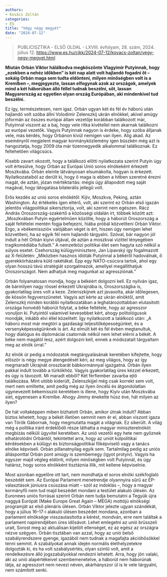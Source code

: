 ```yaml
---
authors:
- Kovács Zoltán
categories:
- ÉS
title: "Végy négy megyét"
date: "2024-07-12"
---
```


> PUBLICISZTIKA - ELSŐ OLDAL - LXVIII. évfolyam, 28. szám, 2024. július 12.
> https://www.es.hu/cikk/2024-07-12/kovacs-zoltan/vegy-negy-megyet.html


**Miután Orbán Viktor hálálkodva megköszönte Vlagyimir Putyinnak, hogy „ezekben a nehéz időkben” is két nap alatt volt hajlandó fogadni őt – sokáig Orbán maga sem tudta eldönteni, milyen minőségben  volt is a Kremlben –, megjegyezte, lassan elfogynak azok az országok, amelyek mind a két háborúban álló féllel tudnak beszélni, sőt, lassan Magyarország az egyetlen olyan ország Európában, aki mindenkivel tud beszélni.**
 

Ez így, természetesen, nem igaz. Orbán ugyan két és fél év háború után hajlandó volt szóba állni Volodimir Zelenszkij ukrán elnökkel, akivel amúgy jóformán az összes európai állam vezetője korábban találkozott már, Putyinnal viszont az a baj, hogy vele ritka kivétellel nem akarnak találkozni az európai vezetők. Vagyis Putyinnak nagyon is érdeke, hogy szóba álljanak vele, más kérdés, hogy Orbánon kívül nemigen van ilyen. Alig akad. Az eseményről megjelent magyar kormányközlemény igen büszkén még azt is hangoztatja, hogy 2009 óta már tizennegyedik alkalommal találkoznak. Ez feltehetően világcsúcs.

Kisebb zavart okozott, hogy a találkozó előtti nyilatkozata szerint Putyin úgy volt értesülve, hogy Orbán az Európai Unió soros elnökeként érkezett Moszkvába. Orbán eleinte látványosan elsumákolta, hogyan is érkezett. Nyilatkozataiból az derült ki, hogy ő maga is ebben a hitben szeretné érezni magát, de aztán, józan mértéktartás: mégis úgy állapodott meg saját magával, hogy látogatása bilaterális jellegű volt.

Erős kezdés az unió soros elnökétől: Kijiv, Moszkva, Peking, aztán Washington. Az értékelés igen eltérő, volt, aki szerint ez Orbán első igazán jelentős világpolitikai sikersztorija, volt, aki szerint nem egészen. Rácz András Oroszország-szakértő a közösségi oldalán írt, többek között azt: „Moszkvában Putyin egyértelműen közölte, hogy a háborút Oroszország a saját feltételei mentén fogja befejezni, hiába próbál közvetíteni Orbán Viktor. Ergo, a »békemisszió« valójában véget is ért, hiszen úgy nemigen lehet közvetíteni, ha az egyik fél nem hajlandó tárgyalni. Szóval, bár nagyon jól indult a hét Orbán kiyivi útjával, de aztán a moszkvai vizittel lényegében tragikomédiába fulladt.” A nemzetközi politikai élet sem hagyta szó nélkül a súlyos esetet. Csehország külügyminisztere, Jan Lipavský így fogalmazott az X-felületén: „Miközben hasznos idióták Putyinnal a békéről hadoválnak, ő gyerekkórházakra küld rakétákat. Épp egy NATO-csúcsra tartok, ahol egy olyan hosszú távú stratégiát szorgalmazok, amellyel megállíthatjuk Oroszországot. Nem adhatjuk meg magunkat az agressziónak.”

Orbán folyamatosan mondja, hogy a békéért dolgozni kell. Ez nyilván igaz, de bármilyen nagy rössel érkezett Ukrajnába is, Oroszországba is, gyakorlatilag üres volt a keze. Zelenszkijnek azt javasolta, akár időlegesen, de kössön fegyverszünetet. Vagyis azt kérte az ukrán elnöktől, amit Zelenszkij minden korábbi nyilatkozatában a leghatározottabban elutasított: országa honvédő háborút folytat, a béke feltétele, hogy az agresszor vonuljon ki. Putyintól valamivel kevesebbet kért, ahogy politológusok mondják, inkább elvi éllel közelített. Így nyilatkozott a találkozó után: „A háború most már megtöri a gazdasági teljesítőképességünket, és a versenyképességünknek is árt. Az elmúlt két és fél évben megtanultuk, hogy dialógus és diplomáciai csatornák nélkül nem lehet elérni a békét. A béke nem magától lesz, azért dolgozni kell, ennek a módozatait tárgyaltam meg az elnök úrral.”

Az elnök úr pedig a módozatok megtárgyalásának keretében kifejtette, hogy először is négy megye átengedését kéri, az meg világos, hogy az így megmaradt Ukrajnát oroszbarát bábkormánnyal igazgatná. Orbán ilyen pakkal indult tovább a türkökhöz. Vagyis gyakorlatilag üres kézzel érkezett, és úgy is távozott. Mi maradt ebből? Két férfiember zavarba ejtő találkozása. Mint utóbb kiderült, Zelenszkijjel még csak korrekt sem volt, mert nem említette, amit pedig még az ilyen öncélú és átgondolatlan úgynevezett békemisszió keretében is illene, hogy Kiyiv után Moszkvába siet, egyenesen a Kremlbe. Ahogy Jimmy énekelte húsz éve, hát milyen az ilyen?

De hát voltaképpen miben bízhatott Orbán, amikor útnak indult? Abban biztos lehetett, hogy a békét illetően semmit nem ér el, abban viszont igaza van Török Gábornak, hogy megmutatta magát a világnak. Ez sikerült. A világ még a politika iránt érdeklődő része láthatta a magyar miniszterelnököt megbízás nélküli ügyvitel keretében. Az unió vezetői egy hete nem győznek elhatárolódni Orbántól, tekintettel arra, hogy az uniót külpolitikai kérdésekben a külügyi és biztonságpolitikai főképviselő vagy a tanács elnöke képviseli. Orbán pillanatnyilag egyik sem. Tartalmilag pedig az uniós állásponttal Orbán pont amúgy is szembemegy (igyot protyiv). Vagyis ha egyszer majd végleg eldönti, milyen minőségben volt Putyinnál, és úgy határoz, hogy soros elnökként tisztáznia illik, mit kellene képviselnie.

Most azonban egyelőre ott tart, nem mondhatja el soros elnöki székfoglaló beszédét sem. Az Európai Parlament menetrendje olyannyira sűrű az EP-választások júniusra csúszása miatt – szól az indoklás –, hogy a magyar kormányfő nem tud majd beszédet mondani a testület alakuló ülésén. Az Euronews uniós forrásai szerint Orbán nem tudja bemutatni a Tegyük újra naggyá Európát (Make Europe Great Again – MEGA) mottójú elnökségi programját az első plenáris ülésen. Orbán Viktor jelezte ugyan szándékát, hogy a július 16–17-i alakuló ülésen beszédet mondana, azonban a parlament elnöksége visszautasította a kérést, mondván, erre nem találtak a parlament napirendjében üres idősávot. Lehet emlegetni az unió brüsszeli urait, Sorost meg az aktuálisan kijelölt ellenséget, ez az egész az országra nézve szégyen. Orbán tisztában van azzal, hogy az unió belső szabályrendszere gyenge, igazából nem tudnak a magafajta akcióhősökkel tenni semmit. A szabályokat annak idején normális élethelyzetekre dolgozták ki, és ha volt szabálysértés, olyan szintű volt, amit a rendelkezésre álló jogszabályokkal rendezni lehetett. Arra, hogy jön valaki, aki az unió alapértékeivel szembemenetelve, a háborút nem háborúnak látja, az agresszort nem nevezi néven, akárhányszor ül is le vele tárgyalni, nem számított senki.
